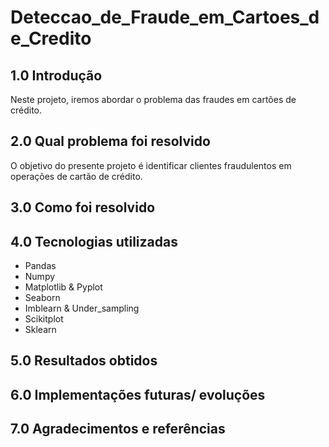 # Deteccao_de_Fraude_em_Cartoes_de_Credito

## 1.0 Introdução

Neste projeto, iremos abordar o problema das fraudes em cartões de crédito.

## 2.0 Qual problema foi resolvido

O objetivo do presente projeto é identificar clientes fraudulentos em operações de cartão de crédito.

## 3.0 Como foi resolvido

## 4.0 Tecnologias utilizadas

- Pandas
- Numpy 
- Matplotlib & Pyplot
- Seaborn 
- Imblearn & Under_sampling
- Scikitplot 
- Sklearn

## 5.0 Resultados obtidos

## 6.0 Implementações futuras/ evoluções

## 7.0 Agradecimentos e referências
